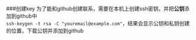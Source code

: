 ###创建key
为了能和github创建联系，需要在本机上创建ssh密钥，并把**公钥**添加到github中  
`ssh-keygen -t rsa -C "youremail@example.com"`，结果会显示公钥和私钥创建的位置，下载公钥并添加到github
